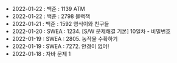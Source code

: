 * 2022-01-22 : 백준 : 1139 ATM
* 2022-01-22 : 백준 : 2798 블랙잭
* 2022-01-21 : 백준 : 1592 영식이와 친구들
* 2022-01-20 : SWEA : 1234. [S/W 문제해결 기본] 10일차 - 비밀번호
* 2022-01-19 : SWEA : 2805. 농작물 수확하기
* 2022-01-19 : SWEA : 7272. 안경이 없어!
* 2022-01-18 : 자바 문제 1